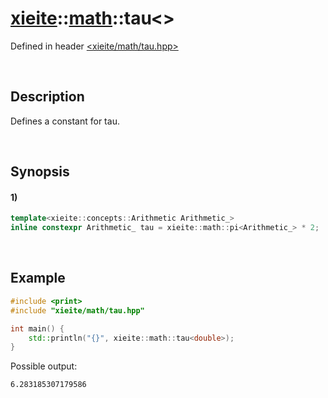 # [xieite](../../xieite.md)\:\:[math](../../math.md)\:\:tau\<\>
Defined in header [<xieite/math/tau.hpp>](../../../include/xieite/math/tau.hpp)

&nbsp;

## Description
Defines a constant for tau.

&nbsp;

## Synopsis
#### 1)
```cpp
template<xieite::concepts::Arithmetic Arithmetic_>
inline constexpr Arithmetic_ tau = xieite::math::pi<Arithmetic_> * 2;
```

&nbsp;

## Example
```cpp
#include <print>
#include "xieite/math/tau.hpp"

int main() {
    std::println("{}", xieite::math::tau<double>);
}
```
Possible output:
```
6.283185307179586
```
